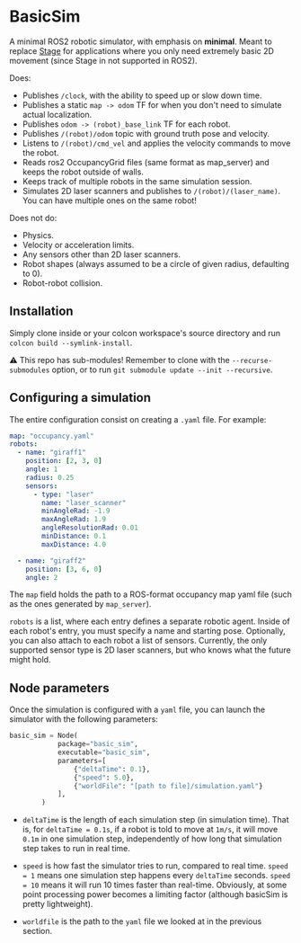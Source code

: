 # BasicSim

A minimal ROS2 robotic simulator, with emphasis on **minimal**. Meant to replace [Stage](https://github.com/rtv/Stage) for applications where you only need extremely basic 2D movement (since Stage in not supported in ROS2).

Does:

- Publishes `/clock`, with the ability to speed up or slow down time.
- Publishes a static `map -> odom` TF for when you don't need to simulate actual localization.
- Publishes `odom -> (robot)_base_link` TF for each robot.
- Publishes `/(robot)/odom` topic with ground truth pose and velocity.
- Listens to `/(robot)/cmd_vel` and applies the velocity commands to move the robot.
- Reads ros2 OccupancyGrid files (same format as map_server) and keeps the robot outside of walls.
- Keeps track of multiple robots in the same simulation session.
- Simulates 2D laser scanners and publishes to `/(robot)/(laser_name)`. You can have multiple ones on the same robot!

Does not do:
- Physics.
- Velocity or acceleration limits.
- Any sensors other than 2D laser scanners.
- Robot shapes (always assumed to be a circle of given radius, defaulting to 0). 
- Robot-robot collision.

## Installation
Simply clone inside or your colcon workspace's source directory and run `colcon build --symlink-install`.

⚠️ This repo has sub-modules! Remember to clone with the `--recurse-submodules` option, or to run `git submodule update --init --recursive`.

## Configuring a simulation

The entire configuration consist on creating a `.yaml` file. For example:

```yaml
map: "occupancy.yaml"
robots:
  - name: "giraff1"
    position: [2, 3, 0]
    angle: 1
    radius: 0.25
    sensors:
      - type: "laser"
        name: "laser_scanner" 
        minAngleRad: -1.9
        maxAngleRad: 1.9
        angleResolutionRad: 0.01 
        minDistance: 0.1
        maxDistance: 4.0

  - name: "giraff2"
    position: [3, 6, 0]
    angle: 2
```

The `map` field holds the path to a ROS-format occupancy map yaml file (such as the ones generated by `map_server`).

`robots` is a list, where each entry defines a separate robotic agent. Inside of each robot's entry, you must specify a name and starting pose. Optionally, you can also attach to each robot a list of sensors. Currently, the only supported sensor type is 2D laser scanners, but who knows what the future might hold.

## Node parameters
Once the simulation is configured with a `yaml` file, you can launch the simulator with the following parameters:

```python
basic_sim = Node(
            package="basic_sim",
            executable="basic_sim",
            parameters=[
                {"deltaTime": 0.1},
                {"speed": 5.0},
                {"worldFile": "[path to file]/simulation.yaml"}
            ],
        )
```
- `deltaTime` is the length of each simulation step (in simulation time). That is, for `deltaTime = 0.1s`, if a robot is told to move at `1m/s`, it will move `0.1m` in one simulation step, independently of how long that simulation step takes to run in real time.

- `speed` is how fast the simulator tries to run, compared to real time. `speed = 1` means one simulation step happens every `deltaTime` seconds. `speed = 10` means it will run 10 times faster than real-time. Obviously, at some point processing power becomes a limiting factor (although basicSim is pretty lightweight). 

- `worldfile` is the path to the `yaml` file we looked at in the previous section.
